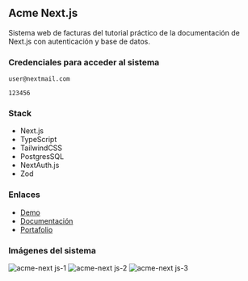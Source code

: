 ## Acme Next.js

Sistema web de facturas del tutorial práctico de la documentación de Next.js con autenticación  y base de datos.

### Credenciales para acceder al sistema
```
user@nextmail.com
```
```
123456
```

### Stack
- Next.js
- TypeScript
- TailwindCSS
- PostgresSQL
- NextAuth.js
- Zod

### Enlaces
- [Demo](https://acme-nextjs-snowy.vercel.app/login?callbackUrl=https%3A%2F%2Facme-nextjs-snowy.vercel.app%2Fdashboard)
- [Documentación](https://nextjs.org/learn/dashboard-app)
- [Portafolio](https://yovanymorales.dev/)

### Imágenes del sistema
![acme-next js-1](https://github.com/user-attachments/assets/5c156049-ae6b-4382-bd0d-34a2cb032dd0)
![acme-next js-2](https://github.com/user-attachments/assets/b1f91325-ba99-40ed-ad68-10e4fe00e0bb)
![acme-next js-3](https://github.com/user-attachments/assets/d11c01af-633b-45f6-82cc-d71d856d4748)
